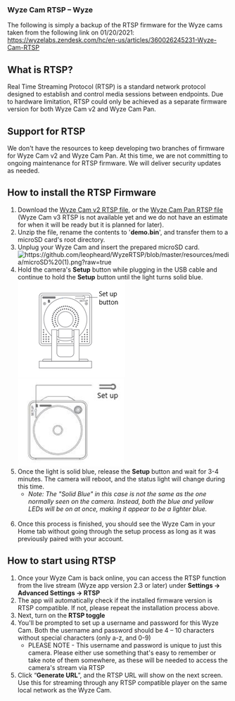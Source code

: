 <!DOCTYPE html>
<html dir="ltr" lang="en-US">
<head>
  <meta charset="utf-8" />
  <!-- v19130 -->

<h3>Wyze Cam RTSP &ndash; Wyze</h3>
The following is simply a backup of the RTSP firmware for the Wyze cams taken from the following link on 01/20/2021:
<a href="https://wyzelabs.zendesk.com/hc/en-us/articles/360026245231-Wyze-Cam-RTSP">https://wyzelabs.zendesk.com/hc/en-us/articles/360026245231-Wyze-Cam-RTSP</a>

<h2><strong>What is RTSP?</strong></h2>
<p>Real Time Streaming Protocol (RTSP) is a standard network protocol designed to&nbsp;establish and control media sessions between endpoints. Due to hardware&nbsp;limitation, RTSP could only be achieved as a separate firmware version for both Wyze Cam v2&nbsp;and Wyze Cam Pan.</p>
<h2><strong>Support for RTSP</strong></h2>
<p>We don't have the resources to keep developing two branches of firmware for Wyze Cam v2 and Wyze Cam Pan. <span>At this time, we are not committing to ongoing maintenance for RTSP firmware. We will deliver security updates as needed.</span></p>
<section class="pdf_page">
<div class="textlayer">
<h2><strong>How to install the RTSP Firmware</strong></h2>
<ol>
<li>Download the <a href="https://github.com/leopheard/WyzeRTSP/blob/master/resources/demo_v2_rtsp_4.28.4.49.bin.zip?raw=true" target="_blank" rel="noopener">Wyze Cam v2 RTSP file</a>, or the <a href="https://github.com/leopheard/WyzeRTSP/blob/master/resources/demo_v2_rtsp_4.28.4.49.bin.zip?raw=true" target="_blank" rel="noopener">Wyze Cam Pan RTSP file</a> (Wyze Cam v3 RTSP is not available yet and we do not have an estimate for when it will be ready but it is planned for later).</li>
<li>Unzip the file, rename the contents to '<strong>demo.bin</strong>', and transfer them to a microSD card's root directory.</li>
<li>Unplug your Wyze Cam and insert the prepared microSD card.<br /><img src="/hc/article_attachments/360042364711/microSD__1_.png" alt="https://github.com/leopheard/WyzeRTSP/blob/master/resources/media/microSD%20(1).png?raw=true" width="385" height="267" /></li>
<li>Hold the camera's <strong>Setup</strong> button while plugging in the USB cable and continue to hold the <strong>Setup</strong> button until the light turns solid blue.<br /><img src="https://github.com/leopheard/WyzeRTSP/blob/master/resources/media/4-1.png?raw=true" alt="__4__1_.png" /><img src="https://github.com/leopheard/WyzeRTSP/blob/master/resources/media/setup-button.jpg?raw=true" alt="setup-button.jpg" width="241" height="200" /></li>
<li>Once the light is solid blue, release the <strong>Setup</strong> button and wait for 3-4 minutes. The camera will reboot, and the status light will change during this time.<br />
<ul>
<li><em>Note: The "Solid Blue" in this case is not the same as the one normally seen on the camera. Instead, both the blue and yellow LEDs will be on at once, making it appear to be a lighter blue.<br /><br /></em></li>
</ul>
</li>
<li>Once this process is finished, you should see the Wyze Cam in your Home tab without going through the setup process as long as it was previously paired with your account.</li>
</ol>
<h2><strong>How to start using RTSP</strong></h2>
<ol>
<li>Once your Wyze Cam is back online, you can access the RTSP function from the live stream (Wyze app version 2.3 or later) under <strong>Settings -&gt; Advanced Settings -&gt; RTSP</strong></li>
<li>The app will automatically check if the installed firmware version is RTSP compatible. If not, please repeat the installation process above.</li>
<li>Next, turn on the <strong>RTSP toggle</strong></li>
<li>You'll be prompted to set up a username and password for this Wyze Cam. Both the username and password should be 4 – 10 characters without special characters (only a-z, and 0-9)
<ul>
<li>PLEASE NOTE - This username and password is unique to just this camera. Please either use something that's easy to remember or take note of them somewhere, as these will be needed to access the camera's stream via RTSP</li>
</ul>
</li>
<li>Click “<strong>Generate URL</strong>”, and the RTSP URL will show on the next screen. Use this for streaming through any RTSP compatible player on the same local network as the Wyze Cam.</li>
</ol>
</div>

